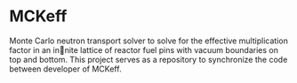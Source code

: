 # MCKeff
Monte Carlo neutron transport solver to solve for the effective multiplication factor in an innite lattice of reactor fuel pins with vacuum boundaries on top and bottom.
This project serves as a repository to synchronize the code between developer of MCKeff.
